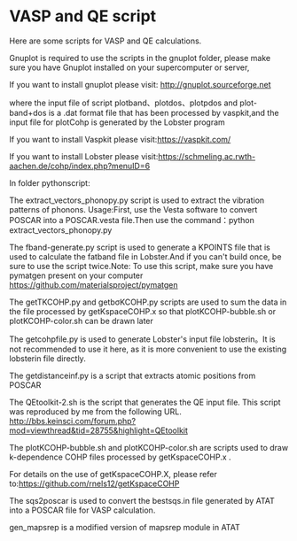 # VASP and QE script
Here are some scripts for VASP and QE calculations.

Gnuplot is required to use the scripts in the gnuplot folder, please make sure you have Gnuplot installed on your supercomputer or server,

If you want to install gnuplot please visit: http://gnuplot.sourceforge.net

where the input file of script plotband、plotdos、plotpdos and plot-band+dos is a .dat format file that has been processed by vaspkit,and the input file for plotCohp is generated by the Lobster program

If you want to install Vaspkit please visit:https://vaspkit.com/

If you want to install Lobster please visit:https://schmeling.ac.rwth-aachen.de/cohp/index.php?menuID=6

In folder pythonscript:

The extract_vectors_phonopy.py script  is used to extract the vibration patterns of phonons.
Usage:First, use the Vesta software to convert POSCAR into a POSCAR.vesta file.Then use the command：python extract_vectors_phonopy.py 

The fband-generate.py script is used to generate a KPOINTS file that is used to calculate the fatband file in Lobster.And if you can't build once, be sure to use the script twice.Note: To use this script, make sure you have pymatgen present on your computer https://github.com/materialsproject/pymatgen

The getTKCOHP.py and getbσKCOHP.py scripts are used to sum the data in the file processed by getKspaceCOHP.x so that plotKCOHP-bubble.sh or plotKCOHP-color.sh can be drawn later

The getcohpfile.py is used to generate Lobster's input file lobsterin。It is not recommended to use it here, as it is more convenient to use the existing lobsterin file directly.

The getdistanceinf.py is a script that extracts atomic positions from POSCAR

The QEtoolkit-2.sh is the script that generates the QE input file. This script was reproduced by me from the following URL.
http://bbs.keinsci.com/forum.php?mod=viewthread&tid=28755&highlight=QEtoolkit

The plotKCOHP-bubble.sh and plotKCOHP-color.sh are scripts used to draw k-dependence COHP files processed by getKspaceCOHP.x .

For details on the use of getKspaceCOHP.X, please refer to:https://github.com/rnels12/getKspaceCOHP

The sqs2poscar is used to convert the bestsqs.in file generated by ATAT into a POSCAR file for VASP calculation.

gen_mapsrep is a modified version of mapsrep module in ATAT
